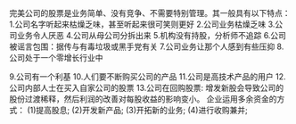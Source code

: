 
完美公司的股票是业务简单、没有竞争、不需要特别管理。其一般具有以下特点：
1.公司名字听起来枯燥乏味，甚至听起来很可笑则更好
2.公司业务枯燥乏味
3.公司业务令人厌恶
4.公司从母公司分拆出来
5.机构没有持股，分析师不追踪
6.公司被谣言包围：据传与有毒垃圾或黑手党有关
7.公司业务让那个人感到有些压抑
8.公司处于一个零增长行业中

9.公司有一个利基
10.人们要不断购买公司的产品
11.公司是高技术产品的用户
12.公司内部人士在买入自家公司的股票
13.公司在回购股票: 增发新股会导致公司的股份过渡稀释，然后利润的改善对每股收益的影响变小。
  企业运用多余资金的方式：
  (1)提高股息;
  (2)开发新产品;
  (3)开拓新的业务;
  (4)进行收购兼并;